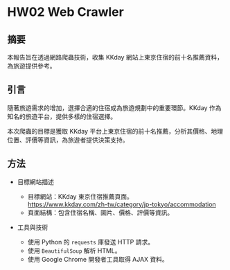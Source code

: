 # HW02 Web Crawler

## 摘要

本報告旨在透過網路爬蟲技術，收集 KKday 網站上東京住宿的前十名推薦資料，為旅遊提供參考。

## 引言

隨著旅遊需求的增加，選擇合適的住宿成為旅遊規劃中的重要環節。KKday 作為知名的旅遊平台，提供多樣的住宿選擇。

本次爬蟲的目標是獲取 KKday 平台上東京住宿的前十名推薦，分析其價格、地理位置、評價等資訊，為旅遊者提供決策支持。

## 方法

- 目標網站描述
  - 目標網站：KKday 東京住宿推薦頁面。  
  https://www.kkday.com/zh-tw/category/jp-tokyo/accommodation
  - 頁面結構：包含住宿名稱、圖片、價格、評價等資訊。

- 工具與技術
  - 使用 Python 的 `requests` 庫發送 HTTP 請求。
  - 使用 `BeautifulSoup` 解析 HTML。
  - 使用 Google Chrome 開發者工具取得 AJAX 資料。
